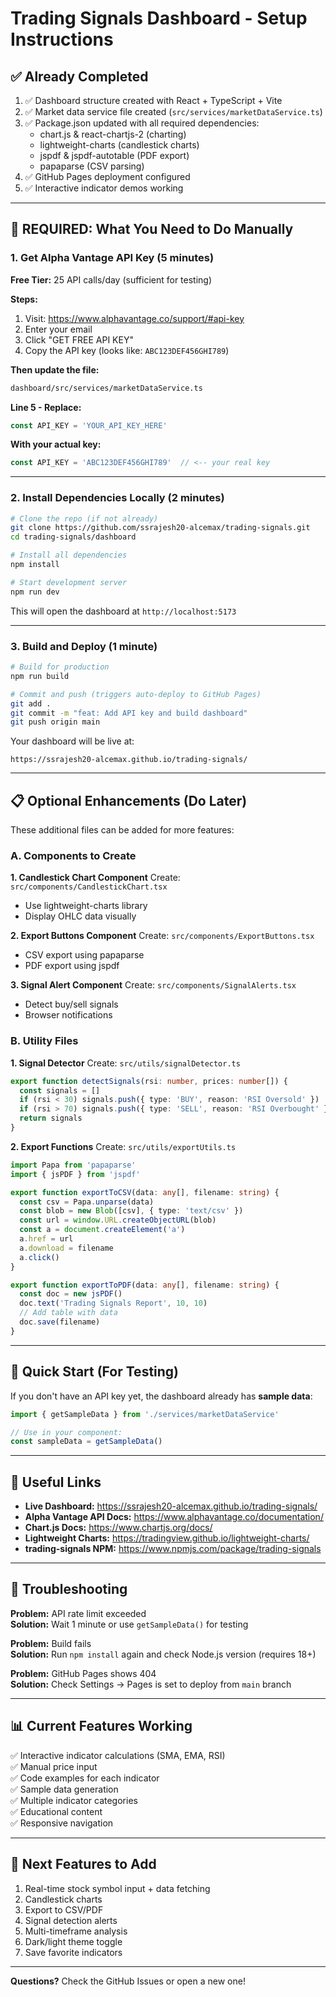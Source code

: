 # Trading Signals Dashboard - Setup Instructions

## ✅ Already Completed

1. ✅ Dashboard structure created with React + TypeScript + Vite
2. ✅ Market data service file created (`src/services/marketDataService.ts`)
3. ✅ Package.json updated with all required dependencies:
   - chart.js & react-chartjs-2 (charting)
   - lightweight-charts (candlestick charts)
   - jspdf & jspdf-autotable (PDF export)
   - papaparse (CSV parsing)
4. ✅ GitHub Pages deployment configured
5. ✅ Interactive indicator demos working

---

## 🔴 REQUIRED: What You Need to Do Manually

### 1. Get Alpha Vantage API Key (5 minutes)

**Free Tier:** 25 API calls/day (sufficient for testing)

**Steps:**
1. Visit: https://www.alphavantage.co/support/#api-key
2. Enter your email
3. Click "GET FREE API KEY"
4. Copy the API key (looks like: `ABC123DEF456GHI789`)

**Then update the file:**
```bash
dashboard/src/services/marketDataService.ts
```

**Line 5 - Replace:**
```typescript
const API_KEY = 'YOUR_API_KEY_HERE'
```

**With your actual key:**
```typescript
const API_KEY = 'ABC123DEF456GHI789'  // <-- your real key
```

---

### 2. Install Dependencies Locally (2 minutes)

```bash
# Clone the repo (if not already)
git clone https://github.com/ssrajesh20-alcemax/trading-signals.git
cd trading-signals/dashboard

# Install all dependencies
npm install

# Start development server
npm run dev
```

This will open the dashboard at `http://localhost:5173`

---

### 3. Build and Deploy (1 minute)

```bash
# Build for production
npm run build

# Commit and push (triggers auto-deploy to GitHub Pages)
git add .
git commit -m "feat: Add API key and build dashboard"
git push origin main
```

Your dashboard will be live at:
```
https://ssrajesh20-alcemax.github.io/trading-signals/
```

---

## 📋 Optional Enhancements (Do Later)

These additional files can be added for more features:

### A. Components to Create

**1. Candlestick Chart Component**
Create: `src/components/CandlestickChart.tsx`
- Use lightweight-charts library
- Display OHLC data visually

**2. Export Buttons Component**
Create: `src/components/ExportButtons.tsx`
- CSV export using papaparse
- PDF export using jspdf

**3. Signal Alert Component**
Create: `src/components/SignalAlerts.tsx`
- Detect buy/sell signals
- Browser notifications

### B. Utility Files

**1. Signal Detector**
Create: `src/utils/signalDetector.ts`
```typescript
export function detectSignals(rsi: number, prices: number[]) {
  const signals = []
  if (rsi < 30) signals.push({ type: 'BUY', reason: 'RSI Oversold' })
  if (rsi > 70) signals.push({ type: 'SELL', reason: 'RSI Overbought' })
  return signals
}
```

**2. Export Functions**
Create: `src/utils/exportUtils.ts`
```typescript
import Papa from 'papaparse'
import { jsPDF } from 'jspdf'

export function exportToCSV(data: any[], filename: string) {
  const csv = Papa.unparse(data)
  const blob = new Blob([csv], { type: 'text/csv' })
  const url = window.URL.createObjectURL(blob)
  const a = document.createElement('a')
  a.href = url
  a.download = filename
  a.click()
}

export function exportToPDF(data: any[], filename: string) {
  const doc = new jsPDF()
  doc.text('Trading Signals Report', 10, 10)
  // Add table with data
  doc.save(filename)
}
```

---

## 🎯 Quick Start (For Testing)

If you don't have an API key yet, the dashboard already has **sample data**:

```typescript
import { getSampleData } from './services/marketDataService'

// Use in your component:
const sampleData = getSampleData()
```

---

## 🔗 Useful Links

- **Live Dashboard:** https://ssrajesh20-alcemax.github.io/trading-signals/
- **Alpha Vantage API Docs:** https://www.alphavantage.co/documentation/
- **Chart.js Docs:** https://www.chartjs.org/docs/
- **Lightweight Charts:** https://tradingview.github.io/lightweight-charts/
- **trading-signals NPM:** https://www.npmjs.com/package/trading-signals

---

## 🐛 Troubleshooting

**Problem:** API rate limit exceeded  
**Solution:** Wait 1 minute or use `getSampleData()` for testing

**Problem:** Build fails  
**Solution:** Run `npm install` again and check Node.js version (requires 18+)

**Problem:** GitHub Pages shows 404  
**Solution:** Check Settings → Pages is set to deploy from `main` branch

---

## 📊 Current Features Working

✅ Interactive indicator calculations (SMA, EMA, RSI)  
✅ Manual price input  
✅ Code examples for each indicator  
✅ Sample data generation  
✅ Multiple indicator categories  
✅ Educational content  
✅ Responsive navigation  

---

## 🚀 Next Features to Add

1. Real-time stock symbol input + data fetching
2. Candlestick charts
3. Export to CSV/PDF
4. Signal detection alerts
5. Multi-timeframe analysis
6. Dark/light theme toggle
7. Save favorite indicators

---

**Questions?** Check the GitHub Issues or open a new one!
